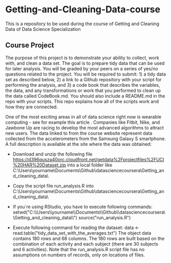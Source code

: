 # Getting-and-Cleaning-Data-course
This is a repository to be used during the course of Getting and Cleaning Data of Data Science Specialization

## Course Project
The purpose of this project is to demonstrate your ability to collect, work with, and clean a data set. The goal is to prepare tidy data that can be used for later analysis. You will be graded by your peers on a series of yes/no questions related to the project. You will be required to submit: 1) a tidy data set as described below, 2) a link to a Github repository with your script for performing the analysis, and 3) a code book that describes the variables, the data, and any transformations or work that you performed to clean up the data called CodeBook.md. You should also include a README.md in the repo with your scripts. This repo explains how all of the scripts work and how they are connected.  

One of the most exciting areas in all of data science right now is wearable computing - see for example this article . Companies like Fitbit, Nike, and Jawbone Up are racing to develop the most advanced algorithms to attract new users. The data linked to from the course website represent data collected from the accelerometers from the Samsung Galaxy S smartphone. A full description is available at the site where the data was obtained: 

* Download and unzip the following file https://d396qusza40orc.cloudfront.net/getdata%2Fprojectfiles%2FUCI%20HAR%20Dataset.zip into a local folder like C:\Users\yourname\Documents\Github\datasciencecoursera\Getting_and_cleaning_data\

* Copy the script file run_analysis.R into C:\Users\yourname\Documents\Github\datasciencecoursera\Getting_and_cleaning_data\

* If you´re using RStudio, you have to execute following commands: 
  setwd("C:\\\\Users\\\\yourname\\\\Documents\\\\Github\\\\datasciencecoursera\\\\Getting_and_cleaning_data\\\\")
  source("run_analysis.R")

* Execute following command for reading the dataset:
  data <- read.table("tidy_data_set_with_the_averages.txt")
  The object data contains 180 rows and 68 columns. The 180 rows are built based on the combination of each activity and each   subject (there are 30 subjects and 6 activities). 
  Note that the run_analysis.R script file has no assumptions on numbers of records, only on locations of files.
